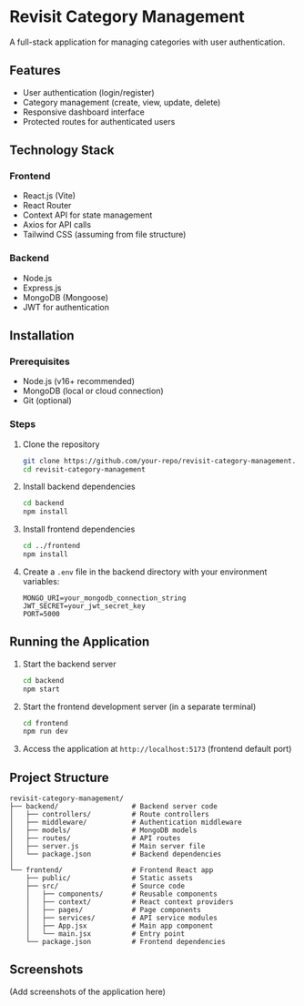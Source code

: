 # Revisit Category Management

A full-stack application for managing categories with user authentication.

## Features

- User authentication (login/register)
- Category management (create, view, update, delete)
- Responsive dashboard interface
- Protected routes for authenticated users

## Technology Stack

### Frontend
- React.js (Vite)
- React Router
- Context API for state management
- Axios for API calls
- Tailwind CSS (assuming from file structure)

### Backend
- Node.js
- Express.js
- MongoDB (Mongoose)
- JWT for authentication

## Installation

### Prerequisites
- Node.js (v16+ recommended)
- MongoDB (local or cloud connection)
- Git (optional)

### Steps
1. Clone the repository
   ```bash
   git clone https://github.com/your-repo/revisit-category-management.git
   cd revisit-category-management
   ```

2. Install backend dependencies
   ```bash
   cd backend
   npm install
   ```

3. Install frontend dependencies
   ```bash
   cd ../frontend
   npm install
   ```

4. Create a `.env` file in the backend directory with your environment variables:
   ```
   MONGO_URI=your_mongodb_connection_string
   JWT_SECRET=your_jwt_secret_key
   PORT=5000
   ```

## Running the Application

1. Start the backend server
   ```bash
   cd backend
   npm start
   ```

2. Start the frontend development server (in a separate terminal)
   ```bash
   cd frontend
   npm run dev
   ```

3. Access the application at `http://localhost:5173` (frontend default port)

## Project Structure

```
revisit-category-management/
├── backend/                  # Backend server code
│   ├── controllers/          # Route controllers
│   ├── middleware/           # Authentication middleware
│   ├── models/               # MongoDB models
│   ├── routes/               # API routes
│   ├── server.js             # Main server file
│   └── package.json          # Backend dependencies
│
└── frontend/                 # Frontend React app
    ├── public/               # Static assets
    ├── src/                  # Source code
    │   ├── components/       # Reusable components
    │   ├── context/          # React context providers
    │   ├── pages/            # Page components
    │   ├── services/         # API service modules
    │   ├── App.jsx           # Main app component
    │   └── main.jsx          # Entry point
    └── package.json          # Frontend dependencies
```

## Screenshots


(Add screenshots of the application here)
